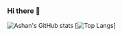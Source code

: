 ### Hi there 👋

<!--
**AshanMSilva/AshanMSilva** is a ✨ _special_ ✨ repository because its `README.md` (this file) appears on your GitHub profile.

Here are some ideas to get you started:

- 🔭 I’m currently working on ...
- 🌱 I’m currently learning ...
- 👯 I’m looking to collaborate on ...
- 🤔 I’m looking for help with ...
- 💬 Ask me about ...
- 📫 How to reach me: ...
- 😄 Pronouns: ...
- ⚡ Fun fact: ...
-->
![Ashan's GitHub stats](https://github-readme-stats.vercel.app/api?username=AshanMSilva&count_private=true)
[![Top Langs](https://github-readme-stats.vercel.app/api/top-langs/?username=AshanMSilva&langs_count=6&layout=compact)]


